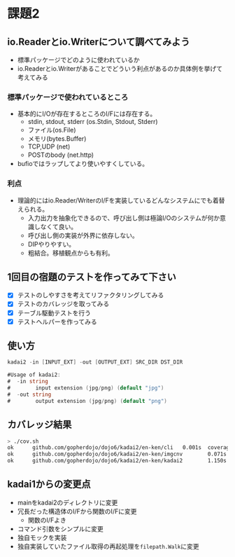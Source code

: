 # 課題2

## io.Readerとio.Writerについて調べてみよう

- 標準パッケージでどのように使われているか
- io.Readerとio.Writerがあることでどういう利点があるのか具体例を挙げて考えてみる

### 標準パッケージで使われているところ

- 基本的にI/Oが存在するところのI/Fには存在する。
  - stdin, stdout, stderr (os.Stdin, Stdout, Stderr)
  - ファイル(os.File)
  - メモリ(bytes.Buffer)
  - TCP,UDP (net)
  - POSTのbody (net.http)
- bufioではラップしてより使いやすくしている。

### 利点

- 理論的にはio.Reader/WriterのI/Fを実装しているどんなシステムにでも着替えられる。
  - 入力出力を抽象化できるので、呼び出し側は極論I/Oのシステムが何か意識しなくて良い。
  - 呼び出し側の実装が外界に依存しない。
  - DIPやりやすい。
  - 粗結合。移植観点からも有利。

## 1回目の宿題のテストを作ってみて下さい

- [x] テストのしやすさを考えてリファクタリングしてみる
- [x] テストのカバレッジを取ってみる
- [x] テーブル駆動テストを行う
- [x] テストヘルパーを作ってみる

## 使い方

```go
kadai2 -in [INPUT_EXT] -out [OUTPUT_EXT] SRC_DIR DST_DIR

#Usage of kadai2:
#  -in string
#        input extension (jpg/png) (default "jpg")
#  -out string
#        output extension (jpg/png) (default "png")
```

## カバレッジ結果

```bash
> ./cov.sh
ok      github.com/gopherdojo/dojo6/kadai2/en-ken/cli   0.001s  coverage: 74.1% of statements
ok      github.com/gopherdojo/dojo6/kadai2/en-ken/imgcnv        0.071s  coverage: 85.0% of statements
ok      github.com/gopherdojo/dojo6/kadai2/en-ken/kadai2        1.150s  coverage: 0.0% of statements
```

## kadai1からの変更点

- mainをkadai2のディレクトリに変更
- 冗長だった構造体のI/Fから関数のI/Fに変更
  - 関数のI/Fよき
- コマンド引数をシンプルに変更
- 独自モックを実装
- 独自実装していたファイル取得の再起処理を`filepath.Walk`に変更
